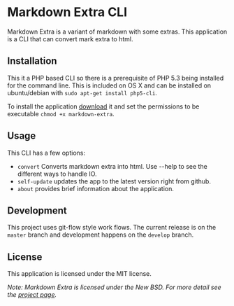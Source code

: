 # Markdown Extra CLI

Markdown Extra is a variant of markdown with some extras. This application is a CLI that can convert mark extra to html.

## Installation
This it a PHP based CLI so there is a prerequisite of PHP 5.3 being installed for the command line. This is included on OS X and can be installed on ubuntu/debian with `sudo apt-get install php5-cli`.

To install the application [download](http://download.mattfarina.com/markdown-extra) it and set the permissions to be executable `chmod +x markdown-extra`.

## Usage
This CLI has a few options:

- `convert` Converts markdown extra into html. Use --help to see the different ways to handle IO.
- `self-update` updates the app to the latest version right from github.
- `about` provides brief information about the application.

## Development
This project uses git-flow style work flows. The current release is on the `master` branch and development happens on the `develop` branch.

## License
This application is licensed under the MIT license.

_Note: Markdown Extra is licensed under the New BSD. For more detail see the [project page](https://github.com/dflydev/dflydev-markdown)._